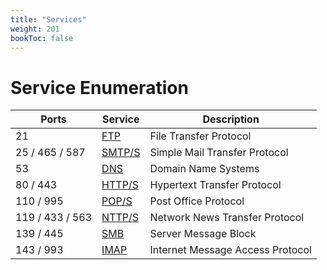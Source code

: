```yaml
---
title: "Services"
weight: 201
bookToc: false
---
```


# Service Enumeration

| Ports           | Service               | Description                      |
|-----------------|-----------------------|----------------------------------|
| 21              | [FTP](ftp/)           | File Transfer Protocol           |
| 25 / 465 / 587  | [SMTP/S](smtp/)       | Simple Mail Transfer Protocol    |
| 53              | [DNS](dns/)           | Domain Name Systems              |
| 80 / 443        | [HTTP/S](http-https/) | Hypertext Transfer Protocol      |
| 110 / 995       | [POP/S](pop/)         | Post Office Protocol             |
| 119 / 433 / 563 | [NTTP/S](nntp/)       | Network News Transfer Protocol  |
| 139 / 445       | [SMB](smb/)           | Server Message Block             |
| 143 / 993       | [IMAP](imap/)         | Internet Message Access Protocol |
